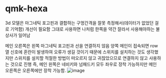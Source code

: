 # qmk-hexa

3d 모델은 마그네틱 포고핀과 결합하는 구멍간격을 잘못 측정해서(데이터가 없었던 걸로 기억함) 개선이 필요함
그대로 사용하면 나처럼 한쪽을 약간 잘라서 사용해야하는 불상사가 일어남

메인 오른쪽은 왼쪽 마그네틱 포고핀과 선을 연결하지 않음
양쪽 메인이 접속되면 row열 신호에 혼란이 발생하여 오류가 생길 것이기 때문에 스위치를 설치하는 것도 생각했지만
스위치를 설치할 적절한 방법이 떠오르지 않고 귀찮았으므로 연결하지 않고 사용하는 것으로 진행
즉, 메인 왼쪽은 네비키와 넘패드키 모두 좌우로 장착 가능하지만 메인 오른쪽은 오른쪽에만 장착 가능함.
![image](https://github.com/user-attachments/assets/bad22a3c-5800-4580-ab20-9e2a5d7cf166)
